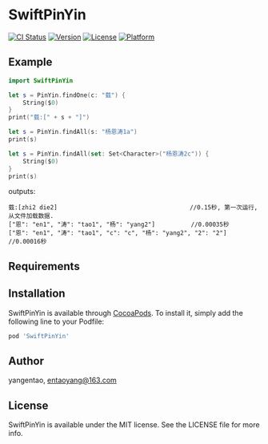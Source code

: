 # SwiftPinYin

[![CI Status](https://img.shields.io/travis/yangentao/SwiftPinYin.svg?style=flat)](https://travis-ci.org/yangentao/SwiftPinYin)
[![Version](https://img.shields.io/cocoapods/v/SwiftPinYin.svg?style=flat)](https://cocoapods.org/pods/SwiftPinYin)
[![License](https://img.shields.io/cocoapods/l/SwiftPinYin.svg?style=flat)](https://cocoapods.org/pods/SwiftPinYin)
[![Platform](https://img.shields.io/cocoapods/p/SwiftPinYin.svg?style=flat)](https://cocoapods.org/pods/SwiftPinYin)

## Example

```swift
import SwiftPinYin

let s = PinYin.findOne(c: "臷") {
	String($0)
}
print("臷:[" + s + "]")

let s = PinYin.findAll(s: "杨恩涛1a")
print(s)

let s = PinYin.findAll(set: Set<Character>("杨恩涛2c")) {
	String($0)
}
print(s)

```
outputs:
```
臷:[zhi2 die2]                                     //0.15秒, 第一次运行, 从文件加载数据.
["恩": "en1", "涛": "tao1", "杨": "yang2"]          //0.00035秒
["恩": "en1", "涛": "tao1", "c": "c", "杨": "yang2", "2": "2"] //0.00016秒
```


## Requirements

## Installation

SwiftPinYin is available through [CocoaPods](https://cocoapods.org). To install
it, simply add the following line to your Podfile:

```ruby
pod 'SwiftPinYin'
```

## Author

yangentao, entaoyang@163.com

## License

SwiftPinYin is available under the MIT license. See the LICENSE file for more info.
